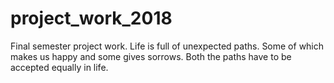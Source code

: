 # project_work_2018
Final semester project work.
Life is full of unexpected paths. Some of which makes us happy and some gives sorrows. Both the paths have to be accepted equally in life.
